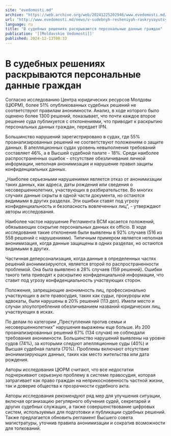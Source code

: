 ```yaml
---
site: "evedomosti.md"
archive: "https://web.archive.org/web/20241225202946/www.evedomosti.md/news/v-sudebnyh-resheniyah-raskryvayutsya-personalnye-dannye-graz"
url: "http://www.evedomosti.md/news/v-sudebnyh-resheniyah-raskryvayutsya-personalnye-dannye-graz"
language: ru
title: "В судебных решениях раскрываются персональные данные граждан"
publication: '[[Moldavskie Vedomosti]]'
published: 2024-12-13T08:33
---
```


# В судебных решениях раскрываются персональные данные граждан

Согласно исследованию Центра юридических ресурсов Молдовы (ЦЮРМ), более 51% опубликованных судебных решений не соответствуют правилам анонимности. Анализ, в ходе которого было оценено более 1300 решений, показывает, что почти каждое второе решение суда публикуется с отклонениями, что приводит к раскрытию персональных данных граждан, передает IPN.

Большинство нарушений зарегистрировано в судах, где 55% проанализированных решений не соответствуют положениям о защите данных. В апелляционных судах уровень невыполнения требований составляет 46%, а в Высшей судебной палате - 18%. Среди наиболее распространенных ошибок - отсутствие обезличивания личной информации, неполная анонимизация и нарушение правил защиты конфиденциальных данных.

„Наиболее серьезными нарушениями является отказ от анонимизации таких данных, как адреса, даты рождения или сведения о несовершеннолетних, участвующих в разбирательстве. Во многих случаях данные скрыты в одной части документа, но остаются видимыми в других разделах. Эти ошибки ставят под угрозу конфиденциальность и безопасность вовлеченных лиц”, - утверждают авторы исследования.

Наиболее частое нарушение Регламента ВСМ касается положений, обязывающих сокрытие персональных данных ex officio. В ходе исследования такие отклонения были выявлены в 92% случаев (516 из 558 решений с нарушениями). Типичным примером является неполная анонимизация, когда данные защищены в одних разделах, но остаются видимыми в других.

Частичная деперсонализация, когда данные в определенных частях решений анонимизируются, является второй по распространенности проблемой. Она была выявлено в 28% случаев (159 решений). Ошибки такого типа приводят к раскрытию конфиденциальной информации, что ставит под угрозу конфиденциальность участвующих сторон.

Положения, запрещающие анонимность лиц, профессионально участвующих в акте правосудия, таких как судьи, прокуроры или адвокаты, были нарушены в 20% решений (113 дел). Имели место и случаи злоупотребления обезличиванием названий юридических лиц, участвующих в исках.

По делам по категории „Преступления против семьи и несовершеннолетних” нарушения выражены еще больше. Из 200 проанализированных решений 67% (134 случая) не соблюдали требования анонимности. Большинство нарушений выявлены на уровне судов (74%), за которыми следуют апелляционные суды (40%) и Высшая судебная палата (70%). Проблемы включают отсутствие анонимизирующих данных, таких как место жительства или дата рождения.

Авторы исследования ЦЮРМ считают, что все недостатки подчеркивают серьезную проблему в системе правосудия, которая затрагивает как право граждан на неприкосновенность частной жизни, так и доверие общества к прозрачности судебного акта.

Авторы исследования рекомендуют ряд мер для улучшения ситуации, включая организацию регулярного обучения судей, секретарей и других судебных служащих, а также совершенствование цифровых систем, используемых для подготовки и публикации судебных решений. Также предлагается обновить регламент Высшего совета магистратуры, уточнив правила анонимизации и сократив возможности для толкований.